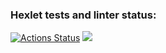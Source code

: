 ### Hexlet tests and linter status:
[![Actions Status](https://github.com/Alessa42/java-project-61/actions/workflows/hexlet-check.yml/badge.svg)](https://github.com/Alessa42/java-project-61/actions)
<a href="https://codeclimate.com/github/Alessa42/java-project-61/maintainability"><img src="https://api.codeclimate.com/v1/badges/b17d6c8d4aef2e88d291/maintainability" /></a>